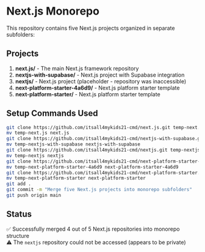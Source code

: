 # Next.js Monorepo

This repository contains five Next.js projects organized in separate subfolders:

## Projects

1. **next.js/** - The main Next.js framework repository
2. **nextjs-with-supabase/** - Next.js project with Supabase integration  
3. **nextjs/** - Next.js project (placeholder - repository was inaccessible)
4. **next-platform-starter-4a6d9/** - Next.js platform starter template
5. **next-platform-starter/** - Next.js platform starter template

## Setup Commands Used

```bash
git clone https://github.com/itsall4mykids21-cmd/next.js.git temp-next.js
mv temp-next.js next.js
git clone https://github.com/itsall4mykids21-cmd/nextjs-with-supabase.git temp-nextjs-with-supabase
mv temp-nextjs-with-supabase nextjs-with-supabase
git clone https://github.com/itsall4mykids21-cmd/nextjs.git temp-nextjs  # Repository was inaccessible
mv temp-nextjs nextjs
git clone https://github.com/itsall4mykids21-cmd/next-platform-starter-4a6d9.git temp-next-platform-starter-4a6d9
mv temp-next-platform-starter-4a6d9 next-platform-starter-4a6d9
git clone https://github.com/itsall4mykids21-cmd/next-platform-starter.git temp-next-platform-starter
mv temp-next-platform-starter next-platform-starter
git add .
git commit -m "Merge five Next.js projects into monorepo subfolders"
git push origin main
```

## Status

✅ Successfully merged 4 out of 5 Next.js repositories into monorepo structure  
⚠️ The `nextjs` repository could not be accessed (appears to be private)
